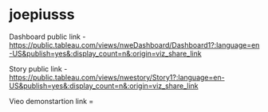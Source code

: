 # joepiusss


Dashboard public link - https://public.tableau.com/views/nweDashboard/Dashboard1?:language=en-US&publish=yes&:display_count=n&:origin=viz_share_link

Story public link - https://public.tableau.com/views/nwestory/Story1?:language=en-US&publish=yes&:display_count=n&:origin=viz_share_link

Vieo demonstartion link =
